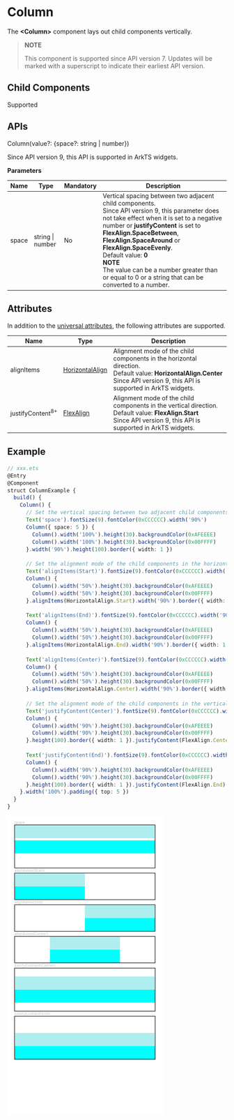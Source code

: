 # Column

The **<Column\>** component lays out child components vertically.

>  **NOTE**
>
>  This component is supported since API version 7. Updates will be marked with a superscript to indicate their earliest API version.


## Child Components

Supported


## APIs

Column(value?: {space?: string | number})

Since API version 9, this API is supported in ArkTS widgets.

**Parameters**

| Name| Type| Mandatory| Description|
| -------- | -------- | -------- | -------- |
| space | string \| number | No| Vertical spacing between two adjacent child components.<br>Since API version 9, this parameter does not take effect when it is set to a negative number or **justifyContent** is set to **FlexAlign.SpaceBetween**, **FlexAlign.SpaceAround** or **FlexAlign.SpaceEvenly**.<br>Default value: **0**<br>**NOTE**<br>The value can be a number greater than or equal to 0 or a string that can be converted to a number.|

## Attributes

In addition to the [universal attributes](ts-universal-attributes-size.md), the following attributes are supported.

| Name| Type| Description|
| -------- | -------- | -------- |
| alignItems | [HorizontalAlign](ts-appendix-enums.md#horizontalalign) | Alignment mode of the child components in the horizontal direction.<br>Default value: **HorizontalAlign.Center**<br>Since API version 9, this API is supported in ArkTS widgets.|
| justifyContent<sup>8+</sup> | [FlexAlign](ts-appendix-enums.md#flexalign) | Alignment mode of the child components in the vertical direction.<br>Default value: **FlexAlign.Start**<br>Since API version 9, this API is supported in ArkTS widgets.|

## Example

```ts
// xxx.ets
@Entry
@Component
struct ColumnExample {
  build() {
    Column() {
      // Set the vertical spacing between two adjacent child components to 5.
      Text('space').fontSize(9).fontColor(0xCCCCCC).width('90%')
      Column({ space: 5 }) {
        Column().width('100%').height(30).backgroundColor(0xAFEEEE)
        Column().width('100%').height(30).backgroundColor(0x00FFFF)
      }.width('90%').height(100).border({ width: 1 })

      // Set the alignment mode of the child components in the horizontal direction.
      Text('alignItems(Start)').fontSize(9).fontColor(0xCCCCCC).width('90%')
      Column() {
        Column().width('50%').height(30).backgroundColor(0xAFEEEE)
        Column().width('50%').height(30).backgroundColor(0x00FFFF)
      }.alignItems(HorizontalAlign.Start).width('90%').border({ width: 1 })

      Text('alignItems(End)').fontSize(9).fontColor(0xCCCCCC).width('90%')
      Column() {
        Column().width('50%').height(30).backgroundColor(0xAFEEEE)
        Column().width('50%').height(30).backgroundColor(0x00FFFF)
      }.alignItems(HorizontalAlign.End).width('90%').border({ width: 1 })

      Text('alignItems(Center)').fontSize(9).fontColor(0xCCCCCC).width('90%')
      Column() {
        Column().width('50%').height(30).backgroundColor(0xAFEEEE)
        Column().width('50%').height(30).backgroundColor(0x00FFFF)
      }.alignItems(HorizontalAlign.Center).width('90%').border({ width: 1 })
      
      // Set the alignment mode of the child components in the vertical direction.
      Text('justifyContent(Center)').fontSize(9).fontColor(0xCCCCCC).width('90%')
      Column() {
        Column().width('90%').height(30).backgroundColor(0xAFEEEE)
        Column().width('90%').height(30).backgroundColor(0x00FFFF)
      }.height(100).border({ width: 1 }).justifyContent(FlexAlign.Center)

      Text('justifyContent(End)').fontSize(9).fontColor(0xCCCCCC).width('90%')
      Column() {
        Column().width('90%').height(30).backgroundColor(0xAFEEEE)
        Column().width('90%').height(30).backgroundColor(0x00FFFF)
      }.height(100).border({ width: 1 }).justifyContent(FlexAlign.End)
    }.width('100%').padding({ top: 5 })
  }
}
```

![Column](figures/Column.png)
